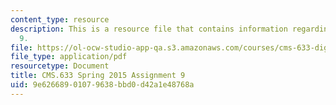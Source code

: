 ```yaml
---
content_type: resource
description: This is a resource file that contains information regarding assignment
  9.
file: https://ol-ocw-studio-app-qa.s3.amazonaws.com/courses/cms-633-digital-humanities-spring-2015/9e62668901079638bbd0d42a1e48768a_MITCMS_633S15_Assignment9.pdf
file_type: application/pdf
resourcetype: Document
title: CMS.633 Spring 2015 Assignment 9
uid: 9e626689-0107-9638-bbd0-d42a1e48768a
---
```

